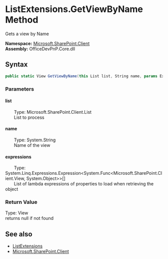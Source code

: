 # ListExtensions.GetViewByName Method  
 Gets a view by Name   

**Namespace:** [Microsoft.SharePoint.Client](Microsoft.SharePoint.Client.md)  
**Assembly:** OfficeDevPnP.Core.dll  
## Syntax
```C#
public static View GetViewByName(this List list, String name, params Expression<Func<View, Object>>[] expressions)
```
### Parameters
#### list  
&emsp;&emsp;Type: Microsoft.SharePoint.Client.List  
&emsp;&emsp;List to process  

  

#### name  
&emsp;&emsp;Type: System.String  
&emsp;&emsp;Name of the view  

  

#### expressions  
&emsp;&emsp;Type: System.Linq.Expressions.Expression&lt;System.Func&lt;Microsoft.SharePoint.Client.View, System.Object&gt;&gt;[]  
&emsp;&emsp;List of lambda expressions of properties to load when retrieving the object  

  

### Return Value
Type: View  
returns null if not found  


## See also
- [ListExtensions](Microsoft.SharePoint.Client.ListExtensions.md) 
- [Microsoft.SharePoint.Client](Microsoft.SharePoint.Client.md) 
